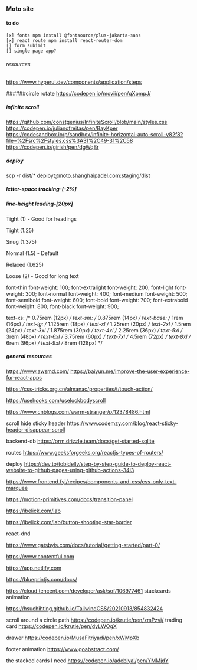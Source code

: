 ### Moto site

#### to do
	[x] fonts npm install @fontsource/plus-jakarta-sans
	[x] react route npm install react-router-dom 
	[] form subimit
	[] single page app?


###### resources
https://www.hyperui.dev/components/application/steps

######circle rotate https://codepen.io/movii/pen/qXpmpJ/


##### infinite scroll
https://github.com/constgenius/InfiniteScroll/blob/main/styles.css
https://codepen.io/julianofreitas/pen/BayKper
https://codesandbox.io/p/sandbox/infinite-horizontal-auto-scroll-y82f8?file=%2Fsrc%2Fstyles.css%3A31%2C49-31%2C58
https://codepen.io/girish/pen/dgWqBr

##### deploy
scp -r dist/* deploy@moto.shanghaipadel.com:staging/dist


##### letter-space tracking-[-2%]
##### line-height leading-[20px]

<p class="leading-none">Tight (1) - Good for headings</p>
<p class="leading-tight">Tight (1.25)</p>
<p class="leading-snug">Snug (1.375)</p>
<p class="leading-normal">Normal (1.5) - Default</p>
<p class="leading-relaxed">Relaxed (1.625)</p>
<p class="leading-loose">Loose (2) - Good for long text</p>

font-thin       font-weight: 100;
font-extralight font-weight: 200;
font-light      font-weight: 300;
font-normal     font-weight: 400;
font-medium     font-weight: 500;
font-semibold   font-weight: 600;
font-bold       font-weight: 700;
font-extrabold  font-weight: 800;
font-black      font-weight: 900;

text-xs:   /* 0.75rem (12px) */ 
text-sm:   /* 0.875rem (14px) */ 
text-base: /* 1rem (16px) */ 
text-lg:   /* 1.125rem (18px) */
text-xl    /* 1.25rem (20px) */ 
text-2xl   /* 1.5rem (24px) */ 
text-3xl   /* 1.875rem (30px) */ 
text-4xl   /* 2.25rem (36px) */ 
text-5xl   /* 3rem (48px) */ 
text-6xl   /* 3.75rem (60px) */ 
text-7xl   /* 4.5rem (72px) */ 
text-8xl   /* 6rem (96px) */
text-9xl   /* 8rem (128px) */


##### general resources
https://www.awsmd.com/
https://baiyun.me/improve-the-user-experience-for-react-apps

https://css-tricks.org.cn/almanac/properties/t/touch-action/

https://usehooks.com/uselockbodyscroll

https://www.cnblogs.com/warm-stranger/p/12378486.html

scroll hide sticky header https://www.codemzy.com/blog/react-sticky-header-disappear-scroll

backend-db https://orm.drizzle.team/docs/get-started-sqlite

routes https://www.geeksforgeeks.org/reactjs-types-of-routers/

deploy https://dev.to/tobidelly/step-by-step-guide-to-deploy-react-website-to-github-pages-using-github-actions-34i3

https://www.frontend.fyi/recipes/components-and-css/css-only-text-marquee

https://motion-primitives.com/docs/transition-panel

https://ibelick.com/lab

https://ibelick.com/lab/button-shooting-star-border

react-dnd

https://www.gatsbyjs.com/docs/tutorial/getting-started/part-0/

https://www.contentful.com

https://app.netlify.com

https://blueprintjs.com/docs/


https://cloud.tencent.com/developer/ask/sof/106977461 stackcards animation

https://hsuchihting.github.io/TailwindCSS/20210913/854832424

scroll around a circle path https://codepen.io/krutie/pen/zmPzvj/
trading card https://codepen.io/krutie/pen/dyLWOgX

drawer https://codepen.io/MusaFitriyadi/pen/xWMpXb

footer animation https://www.goabstract.com/


the stacked cards I need https://codepen.io/adebiyal/pen/YMMjdY